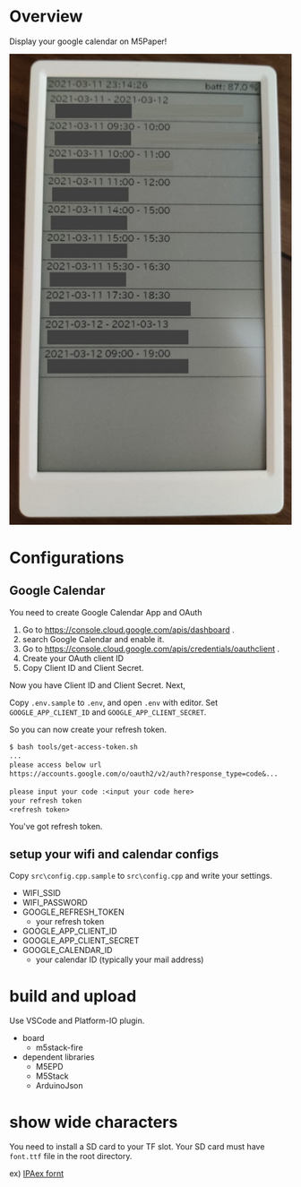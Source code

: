 # Overview

Display your google calendar on M5Paper!

![image](https://raw.githubusercontent.com/chromsh/m5paper-google-calendar/main/docs/m5paper-calendar.jpg)

# Configurations

## Google Calendar

You need to create Google Calendar App and OAuth

1. Go to https://console.cloud.google.com/apis/dashboard .
2. search Google Calendar and enable it.
3. Go to https://console.cloud.google.com/apis/credentials/oauthclient .
4. Create your OAuth client ID
5. Copy Client ID and Client Secret.

Now you have Client ID and Client Secret.
Next,

Copy `.env.sample` to `.env`, and open `.env` with editor.
Set `GOOGLE_APP_CLIENT_ID` and `GOOGLE_APP_CLIENT_SECRET`.

So you can now create your refresh token.

```
$ bash tools/get-access-token.sh
...
please access below url
https://accounts.google.com/o/oauth2/v2/auth?response_type=code&...

please input your code :<input your code here>
your refresh token
<refresh token>
```

You've got refresh token.

## setup your wifi and calendar configs

Copy `src\config.cpp.sample` to `src\config.cpp` and write your settings.

- WIFI_SSID
- WIFI_PASSWORD
- GOOGLE_REFRESH_TOKEN
    - your refresh token
- GOOGLE_APP_CLIENT_ID
- GOOGLE_APP_CLIENT_SECRET
- GOOGLE_CALENDAR_ID
    - your calendar ID (typically your mail address)

# build and upload

Use VSCode and Platform-IO plugin.

- board
    - m5stack-fire
- dependent libraries
    - M5EPD
    - M5Stack
    - ArduinoJson

# show wide characters

You need to install a SD card to your TF slot.
Your SD card must have `font.ttf` file in the root directory.

ex) [IPAex fornt](https://moji.or.jp/ipafont/)